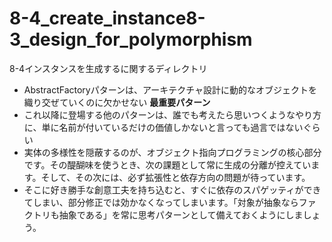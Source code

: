# 8-4_create_instance8-3_design_for_polymorphism
8-4インスタンスを生成するに関するディレクトリ
* AbstractFactoryパターンは、アーキテクチャ設計に動的なオブジェクトを織り交ぜていくのに欠かせない **最重要パターン**
* これ以降に登場する他のパターンは、誰でも考えたら思いつくようなやり方に、単に名前が付いているだけの価値しかないと言っても過言ではないぐらい
* 実体の多様性を隠蔽するのが、オブジェクト指向プログラミングの核心部分です。その醍醐味を使うとき、次の課題として常に生成の分離が控えています。そして、その次には、必ず拡張性と依存方向の問題が待っています。
* そこに好き勝手な創意工夫を持ち込むと、すぐに依存のスパゲッティができてしまい、部分修正では効かなくなってしまいます。「対象が抽象ならファクトリも抽象である」を常に思考パターンとして備えておくようにしましょう。

